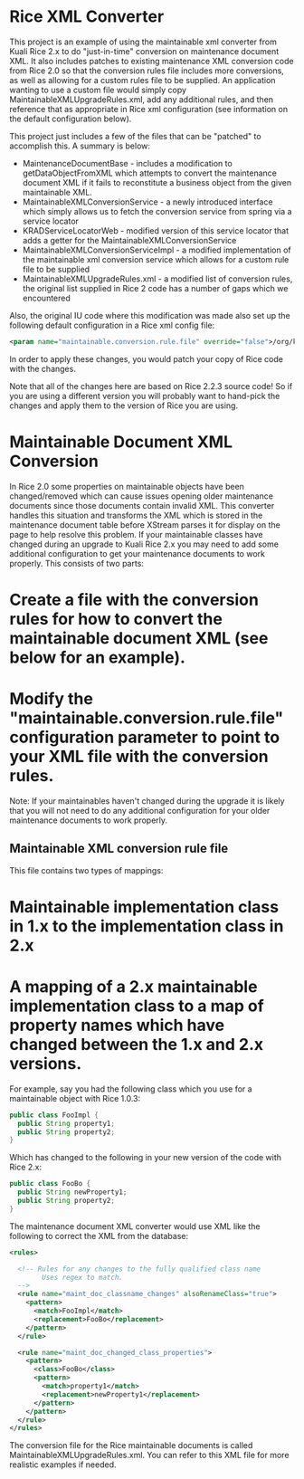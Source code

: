 Rice XML Converter
==================

This project is an example of using the maintainable xml converter from Kuali Rice 2.x to do "just-in-time" conversion on maintenance document XML. It also includes patches to existing maintenance XML conversion code from Rice 2.0 so that the conversion rules file includes more conversions, as well as allowing for a custom rules file to be supplied. An application wanting to use a custom file would simply copy MaintainableXMLUpgradeRules.xml, add any additional rules, and then reference that as appropriate in Rice xml configuration (see information on the default configuration below).

This project just includes a few of the files that can be "patched" to accomplish this. A summary is below:

* MaintenanceDocumentBase - includes a modification to getDataObjectFromXML which attempts to convert the maintenance document XML if it fails to reconstitute a business object from the given maintainable XML.
* MaintainableXMLConversionService - a newly introduced interface which simply allows us to fetch the conversion service from spring via a service locator
* KRADServiceLocatorWeb - modified version of this service locator that adds a getter for the MaintainableXMLConversionService
* MaintainableXMLConversionServiceImpl - a modified implementation of the maintainable xml conversion service which allows for a custom rule file to be supplied
* MaintainableXMLUpgradeRules.xml - a modified list of conversion rules, the original list supplied in Rice 2 code has a number of gaps which we encountered


Also, the original IU code where this modification was made also set up the following default configuration in a Rice xml config file:

```XML
<param name="maintainable.conversion.rule.file" override="false">/org/kuali/rice/krad/config/MaintainableXMLUpgradeRules.xml</param>
```

In order to apply these changes, you would patch your copy of Rice code with the changes.

Note that all of the changes here are based on Rice 2.2.3 source code! So if you are using a different version you will probably want to hand-pick the changes and apply them to the version of Rice you are using.

Maintainable Document XML Conversion
====================================

In Rice 2.0 some properties on maintainable objects have been changed/removed which can cause issues opening older maintenance documents since those documents contain invalid XML. This converter handles this situation and transforms the XML which is stored in the maintenance document table before XStream parses it for display on the page to help resolve this problem. If your maintainable classes have changed during an upgrade to Kuali Rice 2.x you may need to add some additional configuration to get your maintenance documents to work properly. This consists of two parts:

# Create a file with the conversion rules for how to convert the maintainable document XML (see below for an example).
# Modify the "maintainable.conversion.rule.file" configuration parameter to point to your XML file with the conversion rules.

Note: If your maintainables haven't changed during the upgrade it is likely that you will not need to do any additional configuration for your older maintenance documents to work properly.

Maintainable XML conversion rule file
-------------------------------------

This file contains two types of mappings:

# Maintainable implementation class in 1.x to the implementation class in 2.x
# A mapping of a 2.x maintainable implementation class to a map of property names which have changed between the 1.x and 2.x versions.

For example, say you had the following class which you use for a maintainable object with Rice 1.0.3:

```Java
public class FooImpl {
  public String property1;
  public String property2;
}
```

Which has changed to the following in your new version of the code with Rice 2.x:

```Java
public class FooBo {
  public String newProperty1;
  public String property2;
}
```

The maintenance document XML converter would use XML like the following to correct the XML from the database:

```XML
<rules>

  <!-- Rules for any changes to the fully qualified class name
        Uses regex to match.
  -->
  <rule name="maint_doc_classname_changes" alsoRenameClass="true">
    <pattern>
      <match>FooImpl</match>
      <replacement>FooBo</replacement>
    </pattern>
  </rule>

  <rule name="maint_doc_changed_class_properties">
    <pattern>
      <class>FooBo</class>
      <pattern>
        <match>property1</match>
        <replacement>newProperty1</replacement>
      </pattern>
    </pattern>
  </rule>
</rules>
```

The conversion file for the Rice maintainable documents is called MaintainableXMLUpgradeRules.xml. You can refer to this XML file for more realistic examples if needed.